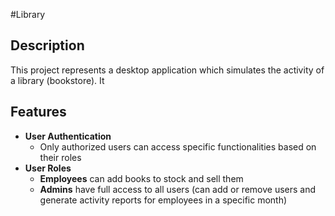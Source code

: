 #Library
## Description
This project represents a desktop application which simulates the activity of a library (bookstore). It 
## Features 
- **User Authentication**
  - Only authorized users can access specific functionalities based on their roles
- **User Roles**
  - **Employees** can add books to stock and sell them
  - **Admins** have full access to all users (can add or remove users and generate activity reports for employees in a specific month)
